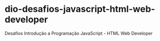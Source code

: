 # dio-desafios-javascript-html-web-developer
Desafios Introdução a Programação JavaScript - HTML Web Developer
